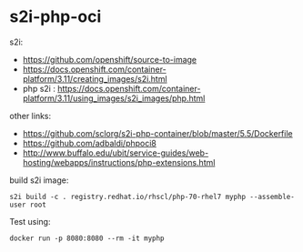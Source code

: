 # s2i-php-oci


s2i: 
* https://github.com/openshift/source-to-image
* https://docs.openshift.com/container-platform/3.11/creating_images/s2i.html
* php s2i : https://docs.openshift.com/container-platform/3.11/using_images/s2i_images/php.html


other links:
* https://github.com/sclorg/s2i-php-container/blob/master/5.5/Dockerfile
* https://github.com/adbaldi/phpoci8
* http://www.buffalo.edu/ubit/service-guides/web-hosting/webapps/instructions/php-extensions.html


build s2i image:
```
s2i build -c . registry.redhat.io/rhscl/php-70-rhel7 myphp --assemble-user root
```

Test using:
```
docker run -p 8080:8080 --rm -it myphp
```
